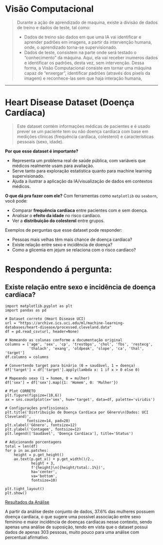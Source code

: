 ﻿# Visão Computacional
> Durante a ação de aprendizado de maquina, existe a divisão de dados de treino e dados de teste, tal como:
> - Dados de treino são dados em que uma IA vai identificar e aprender padrões em imagens, a partir da intervenção humana, onde, o aprendizado torna-se supervisionado.
> - Dados de teste, consistem na parte onde será testado o “conhecimento” da máquina. Aqui, ela vai receber inumeros dados e identificar os padrões, desta vez, sem intervenção.
> Dessa forma, a Visão Computacional consiste em tornar uma máquina capaz de “enxergar”, identificar padrões (através dos pixels da imagem) e reconhece-las sem que haja interação humana,

---

# Heart Disease Dataset (Doença Cardíaca)
> Este dataset contém informações médicas de pacientes e é usado prever se um paciente tem ou não doença cardíaca com base em medições clínicas (frequência cardíaca, colesterol) e características pessoais (sexo, idade).

**Por que esse dataset é importante?**
- Representa um problema real de saúde pública, com variáveis que médicos realmente usam para avaliação.
- Serve tanto para exploração estatística quanto para machine learning supervisionado.
- Ajuda a ilustrar a aplicação da IA/visualização de dados em contextos médicos.

**O que dá pra fazer com ele?**
Com ferramentas como `matplotlib` ou `seaborn`, você pode:

- Comparar **frequência cardíaca** entre pacientes com e sem doença.
- Analisar o **efeito da idade** no risco cardíaco.
- Ver a **distribuição do colesterol** entre grupos.

Exemplos de perguntas que esse dataset pode responder:
- Pessoas mais velhas têm mais chance de doença cardíaca?
- Existe relação entre sexo e incidência de doença?
- Como a glicemia em jejum se relaciona com o risco cardíaco?

# Respondendo á pergunta: 
## Existe relação entre sexo e incidência de doença cardíaca?
```import seaborn as sns
import matplotlib.pyplot as plt
import pandas as pd

# Dataset correto (Heart Disease UCI)
url = "https://archive.ics.uci.edu/ml/machine-learning-databases/heart-disease/processed.cleveland.data"
df = pd.read_csv(url, header=None)

# Nomeando as colunas conforme a documentação original
columns = ['age', 'sex', 'cp', 'trestbps', 'chol', 'fbs', 'restecg', 
           'thalach', 'exang', 'oldpeak', 'slope', 'ca', 'thal', 'target']
df.columns = columns

# Convertendo target para binário (0 = saudável, 1 = doença)
df['target'] = df['target'].apply(lambda x: 1 if x > 0 else 0)

# Mapeando sexo (1 = homem, 0 = mulher)
df['sex'] = df['sex'].map({1: 'Homem', 0: 'Mulher'})

# Plot CORRETO
plt.figure(figsize=(10,6))
ax = sns.countplot(x='sex', hue='target', data=df, palette='viridis')

# Configurações profissionais
plt.title('Distribuição de Doença Cardíaca por Gênero\n(Dados: UCI Cleveland)', 
          fontsize=14, pad=20)
plt.xlabel('Gênero', fontsize=12)
plt.ylabel('Contagem', fontsize=12)
plt.legend(['Saudável', 'Doença Cardíaca'], title='Status')

# Adicionando porcentagens
total = len(df)
for p in ax.patches:
    height = p.get_height()
    ax.text(p.get_x() + p.get_width()/2.,
            height + 3,
            f'{height}\n({height/total:.1%})',
            ha='center', 
            va='bottom',
            fontsize=10)

plt.tight_layout()
plt.show()
```

[Resultados da Análise](transferir.png)

A partir da análise deste conjunto de dados, 37.6% das mulheres possuem doença cardíaca, o que sugere uma possível associação entre sexo feminino e maior incidência de doenças cardíacas nesse contexto, sendo apenas uma análise de suposição, tendo em vista que o dataset possui dados de apenas 303 pessoas, muito pouco para uma análise com percentual afirmativo.
